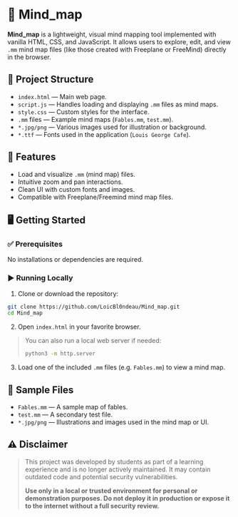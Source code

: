 # 🧠 Mind_map

**Mind_map** is a lightweight, visual mind mapping tool implemented with vanilla HTML, CSS, and JavaScript. It allows users to explore, edit, and view `.mm` mind map files (like those created with Freeplane or FreeMind) directly in the browser.

## 📂 Project Structure

- `index.html` — Main web page.
- `script.js` — Handles loading and displaying `.mm` files as mind maps.
- `style.css` — Custom styles for the interface.
- `.mm` files — Example mind maps (`Fables.mm`, `test.mm`).
- `*.jpg/png` — Various images used for illustration or background.
- `*.ttf` — Fonts used in the application (`Louis George Cafe`).

## 🚀 Features

- Load and visualize `.mm` (mind map) files.
- Intuitive zoom and pan interactions.
- Clean UI with custom fonts and images.
- Compatible with Freeplane/Freemind mind map files.

## 🖥️ Getting Started

### ✅ Prerequisites

No installations or dependencies are required.

### ▶️ Running Locally

1. Clone or download the repository:
```bash
git clone https://github.com/LoicBl0ndeau/Mind_map.git
cd Mind_map
```

2. Open `index.html` in your favorite browser.

> You can also run a local web server if needed:
>
> ```bash
> python3 -m http.server
> ```

3. Load one of the included `.mm` files (e.g. `Fables.mm`) to view a mind map.

## 📁 Sample Files

* `Fables.mm` — A sample map of fables.
* `test.mm` — A secondary test file.
* `*.jpg/png` — Illustrations and images used in the mind map or UI.

## ⚠️ Disclaimer

> This project was developed by students as part of a learning experience and is no longer actively maintained. It may contain outdated code and potential security vulnerabilities.
> 
> **Use only in a local or trusted environment for personal or demonstration purposes. Do not deploy it in production or expose it to the internet without a full security review.**
